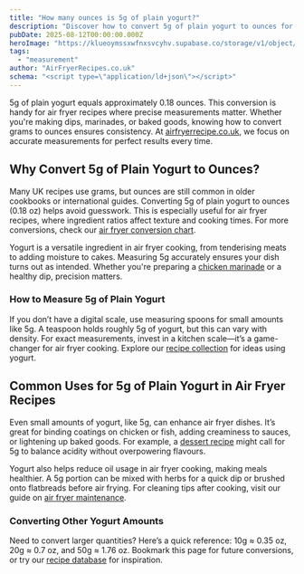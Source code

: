 ```yaml
---
title: "How many ounces is 5g of plain yogurt?"
description: "Discover how to convert 5g of plain yogurt to ounces for precise air fryer recipes. Perfect measurements every time!"
pubDate: 2025-08-12T00:00:00.000Z
heroImage: "https://klueoymssxwfnxsvcyhv.supabase.co/storage/v1/object/public/md/how-many-ounces-is-5g-plain-yogurt-b33ba715.webp"
tags:
  - "measurement"
author: "AirFryerRecipes.co.uk"
schema: "<script type=\"application/ld+json\"></script>"
---
```


<p>5g of plain yogurt equals approximately 0.18 ounces. This conversion is handy for air fryer recipes where precise measurements matter. Whether you're making dips, marinades, or baked goods, knowing how to convert grams to ounces ensures consistency. At <a href=https://www.airfryerrecipe.co.uk>airfryerrecipe.co.uk</a>, we focus on accurate measurements for perfect results every time.</p>  

<h2>Why Convert 5g of Plain Yogurt to Ounces?</h2>  
<p>Many UK recipes use grams, but ounces are still common in older cookbooks or international guides. Converting 5g of plain yogurt to ounces (0.18 oz) helps avoid guesswork. This is especially useful for air fryer recipes, where ingredient ratios affect texture and cooking times. For more conversions, check our <a href=https://www.airfryerrecipe.co.uk/air-fryer-conversion-chart>air fryer conversion chart</a>.</p>  

<p>Yogurt is a versatile ingredient in air fryer cooking, from tenderising meats to adding moisture to cakes. Measuring 5g accurately ensures your dish turns out as intended. Whether you're preparing a <a href=https://www.airfryerrecipe.co.uk/recipe-category/chicken>chicken marinade</a> or a healthy dip, precision matters.</p>  

<h3>How to Measure 5g of Plain Yogurt</h3>  
<p>If you don’t have a digital scale, use measuring spoons for small amounts like 5g. A teaspoon holds roughly 5g of yogurt, but this can vary with density. For exact measurements, invest in a kitchen scale—it’s a game-changer for air fryer cooking. Explore our <a href=https://www.airfryerrecipe.co.uk/recipes>recipe collection</a> for ideas using yogurt.</p>  

<h2>Common Uses for 5g of Plain Yogurt in Air Fryer Recipes</h2>  
<p>Even small amounts of yogurt, like 5g, can enhance air fryer dishes. It’s great for binding coatings on chicken or fish, adding creaminess to sauces, or lightening up baked goods. For example, a <a href=https://www.airfryerrecipe.co.uk/recipe-category/dessert>dessert recipe</a> might call for 5g to balance acidity without overpowering flavours.</p>  

<p>Yogurt also helps reduce oil usage in air fryer cooking, making meals healthier. A 5g portion can be mixed with herbs for a quick dip or brushed onto flatbreads before air frying. For cleaning tips after cooking, visit our guide on <a href=https://www.airfryerrecipe.co.uk/air-fryer-cleaner>air fryer maintenance</a>.</p>  

<h3>Converting Other Yogurt Amounts</h3>  
<p>Need to convert larger quantities? Here’s a quick reference: 10g ≈ 0.35 oz, 20g ≈ 0.7 oz, and 50g ≈ 1.76 oz. Bookmark this page for future conversions, or try our <a href=https://www.airfryerrecipe.co.uk/recipes>recipe database</a> for inspiration.</p>